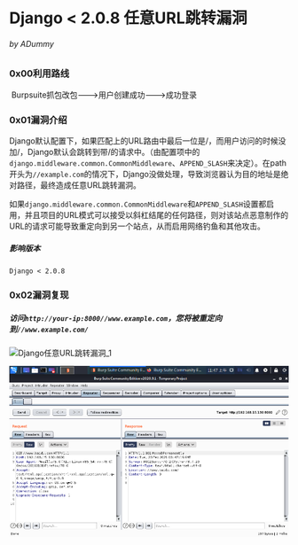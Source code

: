 # Django < 2.0.8 任意URL跳转漏洞

###### by ADummy

### 0x00利用路线

​			Burpsuite抓包改包--->用户创建成功--->成功登录

### 0x01漏洞介绍

​			Django默认配置下，如果匹配上的URL路由中最后一位是/，而用户访问的时候没加/，Django默认会跳转到带/的请求中。（由配置项中的`django.middleware.common.CommonMiddleware`、`APPEND_SLASH`来决定）。在path开头为`//example.com`的情况下，Django没做处理，导致浏览器认为目的地址是绝对路径，最终造成任意URL跳转漏洞。

​			如果`django.middleware.common.CommonMiddleware`和`APPEND_SLASH`设置都启用，并且项目的URL模式可以接受以斜杠结尾的任何路径，则对该站点恶意制作的URL的请求可能导致重定向到另一个站点，从而启用网络钓鱼和其他攻击。

##### 影响版本

```
Django < 2.0.8
```

### 0x02漏洞复现

##### 			访问`http://your-ip:8000//www.example.com`，您将被重定向到`//www.example.com/`

![Django任意URL跳转漏洞_1](https://github.com/ADummmy/vulhub_Writeup/blob/main/src/src\Django任意URL跳转漏洞_1.jpg)

![Django任意URL跳转漏洞_2](https://github.com/ADummmy/vulhub_Writeup/blob/main/src/Django任意URL跳转漏洞_2.jpg)

